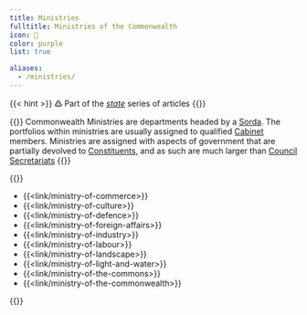 ```yaml
---
title: Ministries
fulltitle: Ministries of the Commonwealth
icon: 🌸
color: purple
list: true

aliases:
  - /ministries/
---
```

{{< hint >}}
߷ Part of the *[state](/state/)* series of articles
{{</hint>}}

{{<hint panel>}}
Commonwealth Ministries are departments headed by a [Sorda](/sorda/). The portfolios within ministries are usually assigned to qualified [Cabinet](/cabinet/) members. Ministries are assigned with aspects of government that are partially devolved to [Constituents](/constituents/), and as such are much larger than [Council Secretariats](/councils/)
{{</hint>}}

{{<hint panel>}}

* {{<link/ministry-of-commerce>}}
* {{<link/ministry-of-culture>}}
* {{<link/ministry-of-defence>}}
* {{<link/ministry-of-foreign-affairs>}}
* {{<link/ministry-of-industry>}}
* {{<link/ministry-of-labour>}}
* {{<link/ministry-of-landscape>}}
* {{<link/ministry-of-light-and-water>}}
* {{<link/ministry-of-the-commons>}}
* {{<link/ministry-of-the-commonwealth>}}

{{</hint>}}